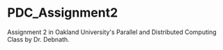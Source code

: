 # PDC_Assignment2
Assignment 2 in Oakland University's Parallel and Distributed Computing Class by Dr. Debnath.
